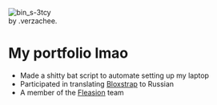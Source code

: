 ![bin_s-3tcy](https://github.com/user-attachments/assets/b6a3b6ae-80bc-429f-8726-66b1066b7c7d) <br>
by .verzachee.



<p align=center>
  <h1>My portfolio lmao</h1>
  <ul><li> Made a shitty bat script to automate setting up my laptop<br>
  <li> Participated in translating <a href=https://github.com/pizzaboxer/bloxstrap>Bloxstrap</a> to Russian<br>
  <li> A member of the <a href=https://github.com/CroppingFlea479/Fleasion/>Fleasion</a> team<br>
</p>
